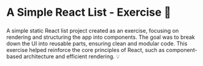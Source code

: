 # A Simple React List - Exercise 🧐

###

A simple static React list project created as an exercise, focusing on rendering and structuring the app into components. The goal was to break down the UI into reusable parts, ensuring clean and modular code. This exercise helped reinforce the core principles of React, such as component-based architecture and efficient rendering. 💡
